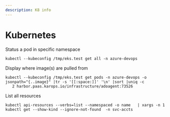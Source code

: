 ```yaml
---
description: K8 info
---
```


# Kubernetes

Status a pod in specific namespace

```
kubectl --kubeconfig /tmp/eks.test get all -n azure-devops
```

Display where image(s) are pulled from

```
kubectl --kubeconfig /tmp/eks.test get pods -n azure-devops -o jsonpath="{..image}" |tr -s '[[:space:]]' '\n' |sort |uniq -c
   2 harbor.paas.karops.io/infrastructure/adoagent:73526
```

List all resources

```
kubectl api-resources --verbs=list --namespaced -o name   | xargs -n 1 kubectl get --show-kind --ignore-not-found  -n svc-accts
```
